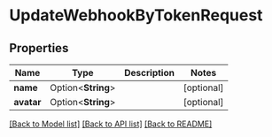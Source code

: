# UpdateWebhookByTokenRequest

## Properties

Name | Type | Description | Notes
------------ | ------------- | ------------- | -------------
**name** | Option<**String**> |  | [optional]
**avatar** | Option<**String**> |  | [optional]

[[Back to Model list]](../README.md#documentation-for-models) [[Back to API list]](../README.md#documentation-for-api-endpoints) [[Back to README]](../README.md)


